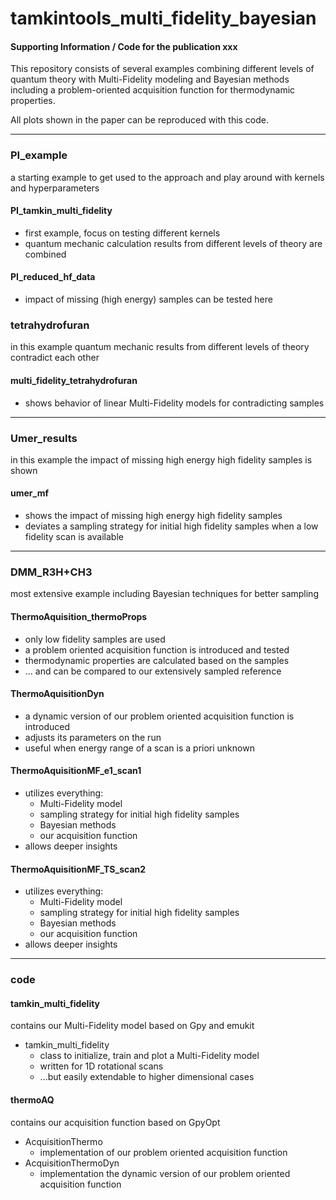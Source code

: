 # tamkintools_multi_fidelity_bayesian

#### Supporting Information / Code for the publication xxx  

This repository consists of several examples combining different levels of quantum theory with Multi-Fidelity modeling and Bayesian methods including a problem-oriented acquisition function for thermodynamic properties.

All plots shown in the paper can be reproduced with this code.

---

### PI_example

a starting example to get used to the approach and play around with kernels and hyperparameters

#### PI_tamkin_multi_fidelity

- first example, focus on testing different kernels
- quantum mechanic calculation results from different levels of theory are combined

#### PI_reduced_hf_data

- impact of missing (high energy) samples can be tested here


### tetrahydrofuran

in this example quantum mechanic results from different levels of theory contradict each other

#### multi_fidelity_tetrahydrofuran

- shows behavior of linear Multi-Fidelity models for contradicting samples


---

### Umer_results

in this example the impact of missing high energy high fidelity samples is shown

#### umer_mf

- shows the impact of missing high energy high fidelity samples
- deviates a sampling strategy for initial high fidelity samples when a low fidelity scan is available

---

### DMM_R3H+CH3

most extensive example including Bayesian techniques for better sampling

#### ThermoAquisition_thermoProps

- only low fidelity samples are used
- a problem oriented acquisition function is introduced and tested
- thermodynamic properties are calculated based on the samples
- ... and can be compared to our extensively sampled reference

#### ThermoAquisitionDyn

- a dynamic version of our problem oriented acquisition function is introduced
- adjusts its parameters on the run
- useful when energy range of a scan is a priori unknown

#### ThermoAquisitionMF_e1_scan1

- utilizes everything:
	- Multi-Fidelity model
	- sampling strategy for initial high fidelity samples
	- Bayesian methods 
	- our acquisition function
- allows deeper insights

#### ThermoAquisitionMF_TS_scan2

- utilizes everything:
	- Multi-Fidelity model
	- sampling strategy for initial high fidelity samples
	- Bayesian methods 
	- our acquisition function
- allows deeper insights

---

### code

#### tamkin_multi_fidelity

contains our Multi-Fidelity model based on Gpy and emukit

- tamkin_multi_fidelity
	+ class to initialize, train and plot a Multi-Fidelity model
	+ written for 1D rotational scans
	+ ...but easily extendable to higher dimensional cases

#### thermoAQ

contains our acquisition function based on GpyOpt

- AcquisitionThermo
	+ implementation of our problem oriented acquisition function
- AcquisitionThermoDyn
	+ implementation the dynamic version of our problem oriented acquisition function 